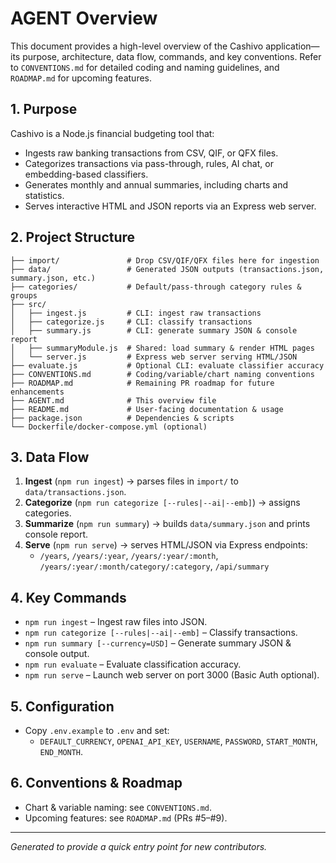 # AGENT Overview

This document provides a high-level overview of the Cashivo application—its purpose, architecture, data flow, commands, and key conventions. Refer to `CONVENTIONS.md` for detailed coding and naming guidelines, and `ROADMAP.md` for upcoming features.

## 1. Purpose

Cashivo is a Node.js financial budgeting tool that:

- Ingests raw banking transactions from CSV, QIF, or QFX files.
- Categorizes transactions via pass-through, rules, AI chat, or embedding-based classifiers.
- Generates monthly and annual summaries, including charts and statistics.
- Serves interactive HTML and JSON reports via an Express web server.

## 2. Project Structure

```
├── import/               # Drop CSV/QIF/QFX files here for ingestion
├── data/                 # Generated JSON outputs (transactions.json, summary.json, etc.)
├── categories/           # Default/pass-through category rules & groups
├── src/
│   ├── ingest.js         # CLI: ingest raw transactions
│   ├── categorize.js     # CLI: classify transactions
│   ├── summary.js        # CLI: generate summary JSON & console report
│   ├── summaryModule.js  # Shared: load summary & render HTML pages
│   └── server.js         # Express web server serving HTML/JSON
├── evaluate.js           # Optional CLI: evaluate classifier accuracy
├── CONVENTIONS.md        # Coding/variable/chart naming conventions
├── ROADMAP.md            # Remaining PR roadmap for future enhancements
├── AGENT.md              # This overview file
├── README.md             # User-facing documentation & usage
├── package.json          # Dependencies & scripts
└── Dockerfile/docker-compose.yml (optional)
```

## 3. Data Flow

1. **Ingest** (`npm run ingest`) → parses files in `import/` to `data/transactions.json`.
2. **Categorize** (`npm run categorize [--rules|--ai|--emb]`) → assigns categories.
3. **Summarize** (`npm run summary`) → builds `data/summary.json` and prints console report.
4. **Serve** (`npm run serve`) → serves HTML/JSON via Express endpoints:
   - `/years`, `/years/:year`, `/years/:year/:month`, `/years/:year/:month/category/:category`, `/api/summary`

## 4. Key Commands

- `npm run ingest` – Ingest raw files into JSON.
- `npm run categorize [--rules|--ai|--emb]` – Classify transactions.
- `npm run summary [--currency=USD]` – Generate summary JSON & console output.
- `npm run evaluate` – Evaluate classification accuracy.
- `npm run serve` – Launch web server on port 3000 (Basic Auth optional).

## 5. Configuration

- Copy `.env.example` to `.env` and set:
  - `DEFAULT_CURRENCY`, `OPENAI_API_KEY`, `USERNAME`, `PASSWORD`, `START_MONTH`, `END_MONTH`.

## 6. Conventions & Roadmap

- Chart & variable naming: see `CONVENTIONS.md`.
- Upcoming features: see `ROADMAP.md` (PRs #5–#9).

---

_Generated to provide a quick entry point for new contributors._
